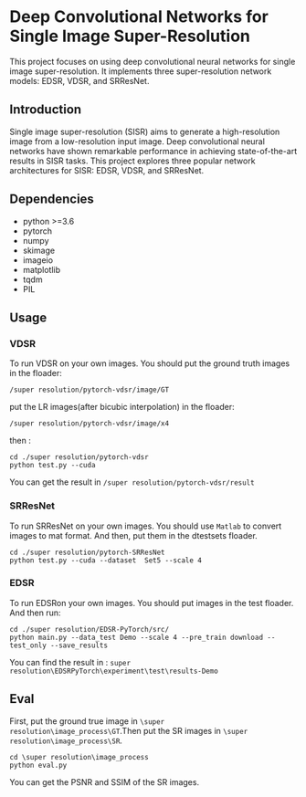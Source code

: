 # Deep Convolutional Networks for Single Image Super-Resolution

This project focuses on using deep convolutional neural networks for single image super-resolution. It implements three super-resolution network models: EDSR, VDSR, and SRResNet.

## Introduction

Single image super-resolution (SISR) aims to generate a high-resolution image from a low-resolution input image. Deep convolutional neural networks have shown remarkable performance in achieving state-of-the-art results in SISR tasks. This project explores three popular network architectures for SISR: EDSR, VDSR, and SRResNet.

## Dependencies
- python >=3.6
- pytorch
- numpy
- skimage
- imageio
- matplotlib
- tqdm
- PIL

## Usage

### VDSR

To run VDSR on your own images. You should put the ground truth images in the floader:

`/super resolution/pytorch-vdsr/image/GT`

put the LR images(after bicubic  interpolation) in the floader:

`/super resolution/pytorch-vdsr/image/x4`

then :

```
cd ./super resolution/pytorch-vdsr
python test.py --cuda
```
You can get the result in `/super resolution/pytorch-vdsr/result`
### SRResNet

To run SRResNet on your own images. You should use `Matlab`  to convert  images to mat format. And then, put them in the dtestsets floader. 
```
cd ./super resolution/pytorch-SRResNet
python test.py --cuda --dataset  Set5 --scale 4
```
### EDSR

To run EDSRon your own images. You should put images in the test floader. And then run:

```
cd ./super resolution/EDSR-PyTorch/src/
python main.py --data_test Demo --scale 4 --pre_train download --test_only --save_results
```
You can find the result in :
 `super resolution\EDSRPyTorch\experiment\test\results-Demo`

## Eval

First, put the ground true image in  `\super resolution\image_process\GT`.Then put the SR images in `\super resolution\image_process\SR`.

```
cd \super resolution\image_process
python eval.py
```

You can get the PSNR and SSIM of the SR images.

